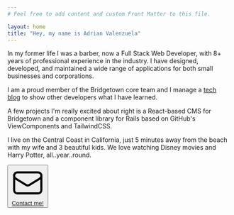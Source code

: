 ```yaml
---
# Feel free to add content and custom Front Matter to this file.

layout: home
title: "Hey, my name is Adrian Valenzuela"
---
```


In my former life I was a barber, now a Full Stack Web Developer, with 8+ years of professional experience in the industry. I have designed, developed, and maintained a wide range of applications for
both small businesses and corporations. 

I am a proud member of the Bridgetown core team and I manage a [tech blog](https://mugenruby.com) to show other developers what I have learned.

A few projects I'm really excited about right is a React-based CMS for Bridgetown and a component library for Rails based on GitHub's ViewComponents and TailwindCSS.

I live on the Central Coast in California, just 5 minutes away from the beach with my wife and 3 beautiful kids. We love watching Disney movies and Harry Potter, all..year..round.

<span class="py-4 inline-block">
    <button class="group py-2 px-4 text-stone-100 bg-stone-700 border border-stone-800 uppercase text-sm font-bold hover:border-rose-500 hover:bg-rose-500 flex items-center space-x-2 drop-shadow-sm hover:drop-shadow-lg">
        <svg xmlns="http://www.w3.org/2000/svg" fill="none" viewBox="0 0 24 24" stroke-width="1.5" stroke="currentColor" class="w-6 h-6 group-hover:-rotate-12">
          <path stroke-linecap="round" stroke-linejoin="round" d="M21.75 6.75v10.5a2.25 2.25 0 01-2.25 2.25h-15a2.25 2.25 0 01-2.25-2.25V6.75m19.5 0A2.25 2.25 0 0019.5 4.5h-15a2.25 2.25 0 00-2.25 2.25m19.5 0v.243a2.25 2.25 0 01-1.07 1.916l-7.5 4.615a2.25 2.25 0 01-2.36 0L3.32 8.91a2.25 2.25 0 01-1.07-1.916V6.75" />
        </svg>
        <a href="mailto:adrianvalenz.web@gmail.com?subject=Hi!, I'm emailing you from your site link" onclick="window.fathom.trackGoal('0RJUKGMM', 0);">Contact me!</a>
    </button>
</span>
